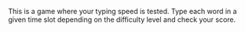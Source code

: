 This is a game where your typing speed is tested. Type each word in a given time slot depending on the difficulty level and check your score.

